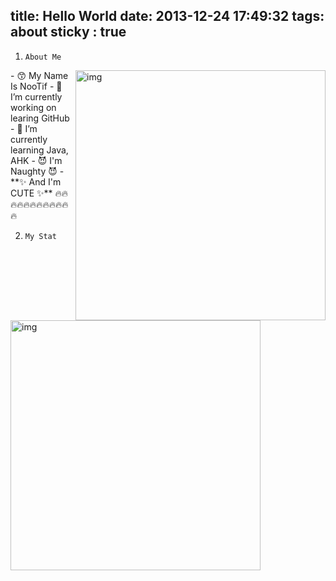 title: Hello World
date: 2013-12-24 17:49:32
tags: about
sticky : true
---


1. `About Me`
<img align="right" src="https://github-readme-stats.vercel.app/api/top-langs/?username=nootifmemory&theme=tokyonight&" alt="img" width="400" >
- 😙 My Name Is NooTif
- 🔭 I’m currently working on learing GitHub
- 🌱 I’m currently learning Java, AHK  
- 😈 I'm Naughty 😈
- **✨ And I'm CUTE ✨**
🔥🔥🔥🔥🔥🔥🔥🔥🔥🔥🔥🔥

2. `My Stat`


<img src="https://github-readme-stats.vercel.app/api?username=nootifmemory&show_icons=true&theme=tokyonight&hide_title=true&line_height=32" alt="img" width="400" >



